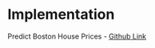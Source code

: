 # Implementation

Predict Boston House Prices - [Github Link](https://github.com/grandeurkoe/100-days-of-code-the-complete-python-pro-bootcamp/tree/f52e94c0d45551090125688614b50fddab8315ac/day-081-predict-house-prices/predict-boston-house-prices)